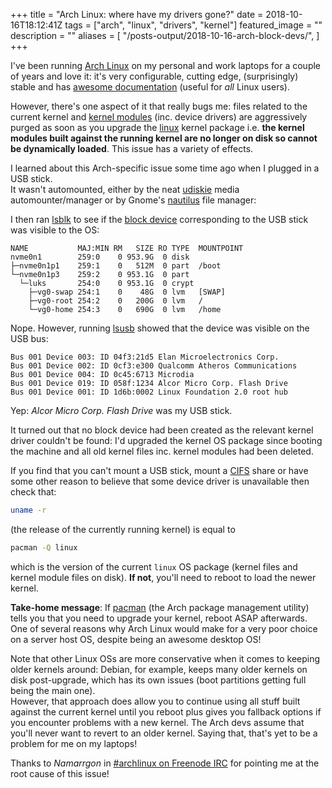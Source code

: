 +++
title = "Arch Linux: where have my drivers gone?"
date = 2018-10-16T18:12:41Z
tags  = ["arch", "linux", "drivers", "kernel"]
featured_image = ""
description = ""
aliases = [
    "/posts-output/2018-10-16-arch-block-devs/",
]
+++

I've been running [Arch Linux][arch] on my personal and work laptops for a couple of years and love it: 
it's very configurable, 
cutting edge,
(surprisingly) stable and
has [awesome documentation][arch-wiki] (useful for *all* Linux users).

However, there's one aspect of it that really bugs me: 
files related to the current kernel and [kernel modules][kern-mods] (inc. device drivers) are 
aggressively purged as soon as you upgrade the [linux](https://www.archlinux.org/packages/core/x86_64/linux/) kernel package i.e.
**the kernel modules built against the running kernel are no longer on disk so cannot be dynamically loaded**.
This issue has a variety of effects.

I learned about this Arch-specific issue some time ago when I plugged in a USB stick.  
It wasn't automounted, either by the neat [udiskie][udiskie] media automounter/manager or by Gnome's [nautilus][nautilus] file manager:

I then ran [lsblk][lsblk] to see if the [block device][blk-dev] corresponding to the USB stick was visible to the OS:

```
NAME           MAJ:MIN RM   SIZE RO TYPE  MOUNTPOINT
nvme0n1        259:0    0 953.9G  0 disk  
├─nvme0n1p1    259:1    0   512M  0 part  /boot
└─nvme0n1p3    259:2    0 953.1G  0 part  
  └─luks       254:0    0 953.1G  0 crypt 
    ├─vg0-swap 254:1    0    48G  0 lvm   [SWAP]
    ├─vg0-root 254:2    0   200G  0 lvm   /
    └─vg0-home 254:3    0   690G  0 lvm   /home
```

Nope.  However, running [lsusb][lsusb] showed that the device was visible on the USB bus:

```
Bus 001 Device 003: ID 04f3:21d5 Elan Microelectronics Corp. 
Bus 001 Device 002: ID 0cf3:e300 Qualcomm Atheros Communications 
Bus 001 Device 004: ID 0c45:6713 Microdia 
Bus 001 Device 019: ID 058f:1234 Alcor Micro Corp. Flash Drive
Bus 001 Device 001: ID 1d6b:0002 Linux Foundation 2.0 root hub
```

Yep: *Alcor Micro Corp. Flash Drive* was my USB stick.

It turned out that no block device had been created as the relevant kernel driver couldn't be found: 
I'd upgraded the kernel OS package since booting the machine and all old kernel files inc. kernel modules had been deleted.

If you find that you can't mount a USB stick, mount a [CIFS][cifs] share or have some other reason to believe that some device driver is unavailable then check that:

```sh
uname -r
```

(the release of the currently running kernel) is equal to

```sh
pacman -Q linux
```

which is the version of the current `linux` OS package (kernel files and kernel module files on disk).
**If not**, you'll need to reboot to load the newer kernel.

**Take-home message**: If [pacman][pacman] (the Arch package management utility) tells you that you need to upgrade your kernel, reboot ASAP afterwards.
One of several reasons why Arch Linux would make for a very poor choice on a server host OS, despite being an awesome desktop OS!

Note that other Linux OSs are more conservative when it comes to keeping older kernels around: 
Debian, for example, keeps many older kernels on disk post-upgrade, which has its own issues 
(boot partitions getting full being the main one).  
However, that approach does allow you to continue using all stuff built against the current kernel until you reboot plus gives you fallback options if you encounter problems with a new kernel. 
The Arch devs assume that you'll never want to revert to an older kernel.  Saying that, that's yet to be a problem for me on my laptops!

Thanks to *Namarrgon* in [#archlinux on Freenode IRC][arch-irc] for pointing me at the root cause of this issue!


[arch-irc]: https://wiki.archlinux.org/index.php/IRC_channel
[arch-wiki]: https://wiki.archlinux.org/
[arch]: https://www.archlinux.org/
[blk-dev]: https://en.wikipedia.org/wiki/Device_file#Block_devices
[cifs]: https://linux.die.net/man/8/mount.cifs
[kern-mods]: https://wiki.archlinux.org/index.php/Kernel_module
[lsblk]: https://linux.die.net/man/8/lsblk
[lsusb]: https://linux.die.net/man/8/lsusb
[nautilus]: https://en.wikipedia.org/wiki/GNOME_Files
[udiskie]: https://github.com/coldfix/udiskie
[pacman]: https://wiki.archlinux.org/index.php/pacman

